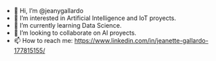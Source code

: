 - 👋 Hi, I’m @jeanygallardo
- 👀 I’m interested in Artificial Intelligence and IoT proyects.
- 🌱 I’m currently learning Data Science.
- 💞️ I’m looking to collaborate on AI proyects.
- 📫 How to reach me: https://www.linkedin.com/in/jeanette-gallardo-177815155/

<!---
jeanygallardo/jeanygallardo is a ✨ special ✨ repository because its `README.md` (this file) appears on your GitHub profile.
You can click the Preview link to take a look at your changes.
--->
